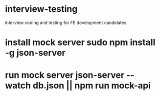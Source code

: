 # interview-testing
interview coding and testing for FE development candidates 
# install mock server sudo npm install -g json-server
 # run mock server  json-server --watch db.json || npm run mock-api
